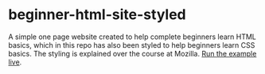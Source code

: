# beginner-html-site-styled
A simple one page website created to help complete beginners learn HTML basics, which in this repo has also been styled to help beginners learn CSS basics. The styling is explained over the course at Mozilla.
[Run the example live](keeshui.github.io/beginner-html-site-styled/).